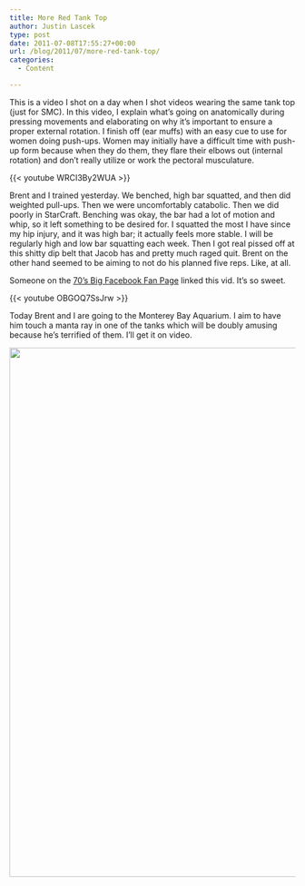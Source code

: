 ```yaml
---
title: More Red Tank Top
author: Justin Lascek
type: post
date: 2011-07-08T17:55:27+00:00
url: /blog/2011/07/more-red-tank-top/
categories:
  - Content

---
```

This is a video I shot on a day when I shot videos wearing the same tank top (just for SMC). In this video, I explain what&#8217;s going on anatomically during pressing movements and elaborating on why it&#8217;s important to ensure a proper external rotation. I finish off (ear muffs) with an easy cue to use for women doing push-ups. Women may initially have a difficult time with push-up form because when they do them, they flare their elbows out (internal rotation) and don&#8217;t really utilize or work the pectoral musculature.
  

  
{{< youtube WRCI3By2WUA >}}
  

  
Brent and I trained yesterday. We benched, high bar squatted, and then did weighted pull-ups. Then we were uncomfortably catabolic. Then we did poorly in StarCraft. Benching was okay, the bar had a lot of motion and whip, so it left something to be desired for. I squatted the most I have since my hip injury, and it was high bar; it actually feels more stable. I will be regularly high and low bar squatting each week. Then I got real pissed off at this shitty dip belt that Jacob has and pretty much raged quit. Brent on the other hand seemed to be aiming to not do his planned five reps. Like, at all.

Someone on the [70&#8217;s Big Facebook Fan Page][1] linked this vid. It&#8217;s so sweet.
  

  
{{< youtube OBGOQ7SsJrw >}}
  

  
Today Brent and I are going to the Monterey Bay Aquarium. I aim to have him touch a manta ray in one of the tanks which will be doubly amusing because he&#8217;s terrified of them. I&#8217;ll get it on video.

[<img data-attachment-id="4718" data-permalink="/blog/2011/07/more-red-tank-top/img_20110708_094129/" data-orig-file="/2011/07/IMG_20110708_094129.jpg" data-orig-size="1936,2592" data-comments-opened="1" data-image-meta="{&quot;aperture&quot;:&quot;2.8&quot;,&quot;credit&quot;:&quot;&quot;,&quot;camera&quot;:&quot;Droid&quot;,&quot;caption&quot;:&quot;&quot;,&quot;created_timestamp&quot;:&quot;1310118085&quot;,&quot;copyright&quot;:&quot;&quot;,&quot;focal_length&quot;:&quot;4&quot;,&quot;iso&quot;:&quot;80&quot;,&quot;shutter_speed&quot;:&quot;0.066667&quot;,&quot;title&quot;:&quot;&quot;}" data-image-title="IMG_20110708_094129" data-image-description="" data-medium-file="/2011/07/IMG_20110708_094129.jpg" data-large-file="/2011/07/IMG_20110708_094129.jpg" class="aligncenter size-full wp-image-4718" title="IMG_20110708_094129" src="/2011/07/IMG_20110708_094129.jpg" alt="" width="697" height="933" />][2]

 [1]: http://www.facebook.com/pages/70s-Big/377258928677
 [2]: /2011/07/IMG_20110708_094129.jpg
